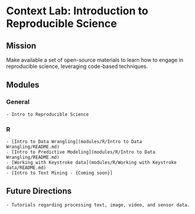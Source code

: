 # Context Lab: Introduction to Reproducible Science

## Mission
Make available a set of open-source materials to learn how to engage in reproducible science, leveraging code-based techniques.

## Modules

### General
    - Intro to Reproducible Science

### R
    - [Intro to Data Wrangling](modules/R/Intro to Data Wrangling/README.md)
    - [Intro to Predictive Modeling](modules/R/Intro to Data Wrangling/README.md)
    - [Working with Keystroke data](modules/R/Working with Keystroke data/README.md)
    - [Intro to Text Mining - {Coming soon}]

## Future Directions
    - Tutorials regarding processing text, image, video, and sensor data.